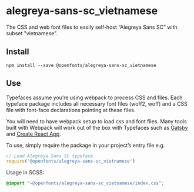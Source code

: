 
# alegreya-sans-sc_vietnamese

The CSS and web font files to easily self-host “Alegreya Sans SC” with subset "vietnamese".

## Install

`npm install --save @openfonts/alegreya-sans-sc_vietnamese`

## Use

Typefaces assume you’re using webpack to process CSS and files. Each typeface
package includes all necessary font files (woff2, woff) and a CSS file with
font-face declarations pointing at these files.

You will need to have webpack setup to load css and font files. Many tools built
with Webpack will work out of the box with Typefaces such as [Gatsby](https://github.com/gatsbyjs/gatsby)
and [Create React App](https://github.com/facebookincubator/create-react-app).

To use, simply require the package in your project’s entry file e.g.

```javascript
// Load Alegreya Sans SC typeface
require('@openfonts/alegreya-sans-sc_vietnamese')
```

Usage in SCSS:
```scss
@import "~@openfonts/alegreya-sans-sc_vietnamese/index.css";
```
